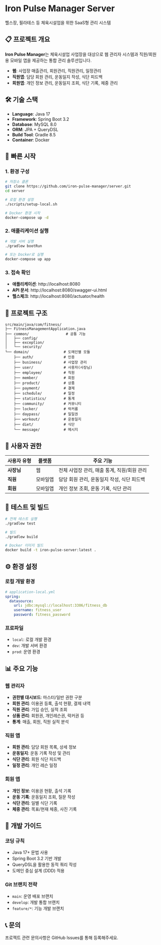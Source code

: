 # Iron Pulse Manager Server

헬스장, 필라테스 등 체육시설업을 위한 SaaS형 관리 시스템

## 📋 프로젝트 개요

**Iron Pulse Manager**는 체육시설업 사업장을 대상으로 웹 관리자 시스템과 직원/회원용 모바일 앱을 제공하는 통합 관리 솔루션입니다.

- **웹**: 사업장 매출관리, 회원관리, 직원관리, 일정관리
- **직원앱**: 담당 회원 관리, 운동일지 작성, 식단 피드백
- **회원앱**: 개인 정보 관리, 운동일지 조회, 식단 기록, 체중 관리

## 🛠️ 기술 스택

- **Language**: Java 17
- **Framework**: Spring Boot 3.2
- **Database**: MySQL 8.0
- **ORM**: JPA + QueryDSL
- **Build Tool**: Gradle 8.5
- **Container**: Docker

## 🚀 빠른 시작

### 1. 환경 구성

```bash
# 저장소 클론
git clone https://github.com/iron-pulse-manager/server.git
cd server

# 로컬 환경 설정
./scripts/setup-local.sh

# Docker 환경 시작
docker-compose up -d
```

### 2. 애플리케이션 실행

```bash
# 개발 서버 실행
./gradlew bootRun

# 또는 Docker로 실행
docker-compose up app
```

### 3. 접속 확인

- **애플리케이션**: http://localhost:8080
- **API 문서**: http://localhost:8080/swagger-ui.html
- **헬스체크**: http://localhost:8080/actuator/health

## 📁 프로젝트 구조

```
src/main/java/com/fitness/
├── FitnessManagementApplication.java
├── common/                 # 공통 기능
│   ├── config/
│   ├── exception/
│   └── security/
└── domain/                # 도메인별 모듈
    ├── auth/              # 인증
    ├── business/          # 사업장 관리
    ├── user/              # 사용자(사장님)
    ├── employee/          # 직원
    ├── member/            # 회원
    ├── product/           # 상품
    ├── payment/           # 결제
    ├── schedule/          # 일정
    ├── statistics/        # 통계
    ├── community/         # 커뮤니티
    ├── locker/            # 락커룸
    ├── daypass/           # 일일권
    ├── workout/           # 운동일지
    ├── diet/              # 식단
    └── message/           # 메시지
```

## 🔐 사용자 권한

| 사용자 유형 | 플랫폼 | 주요 기능 |
|-------------|--------|-----------|
| **사장님** | 웹 | 전체 사업장 관리, 매출 통계, 직원/회원 관리 |
| **직원** | 모바일앱 | 담당 회원 관리, 운동일지 작성, 식단 피드백 |
| **회원** | 모바일앱 | 개인 정보 조회, 운동 기록, 식단 관리 |

## 🧪 테스트 및 빌드

```bash
# 전체 테스트 실행
./gradlew test

# 빌드
./gradlew build

# Docker 이미지 빌드
docker build -t iron-pulse-server:latest .
```

## ⚙️ 환경 설정

### 로컬 개발 환경
```yaml
# application-local.yml
spring:
  datasource:
    url: jdbc:mysql://localhost:3306/fitness_db
    username: fitness_user
    password: fitness_password
```

### 프로파일
- `local`: 로컬 개발 환경
- `dev`: 개발 서버 환경
- `prod`: 운영 환경

## 📊 주요 기능

### 웹 관리자
- **권한별 대시보드**: 마스터/일반 권한 구분
- **회원 관리**: 이용권 등록, 출석 현황, 결제 내역
- **직원 관리**: 가입 승인, 실적 조회
- **상품 관리**: 회원권, 개인레슨권, 락커권 등
- **통계**: 매출, 회원, 직원 실적 분석

### 직원 앱
- **회원 관리**: 담당 회원 목록, 상세 정보
- **운동일지**: 운동 기록 작성 및 관리
- **식단 관리**: 회원 식단 피드백
- **일정 관리**: 개인 레슨 일정

### 회원 앱
- **개인 정보**: 이용권 현황, 출석 기록
- **운동 기록**: 운동일지 조회, 질문 작성
- **식단 관리**: 일별 식단 기록
- **체중 관리**: 목표/현재 체중, 사진 기록

## 🔧 개발 가이드

### 코딩 규칙
- Java 17+ 문법 사용
- Spring Boot 3.2 기반 개발
- QueryDSL을 활용한 동적 쿼리 작성
- 도메인 중심 설계 (DDD) 적용

### Git 브랜치 전략
- `main`: 운영 배포 브랜치
- `develop`: 개발 통합 브랜치
- `feature/*`: 기능 개발 브랜치

## 📞 문의

프로젝트 관련 문의사항은 GitHub Issues를 통해 등록해주세요.